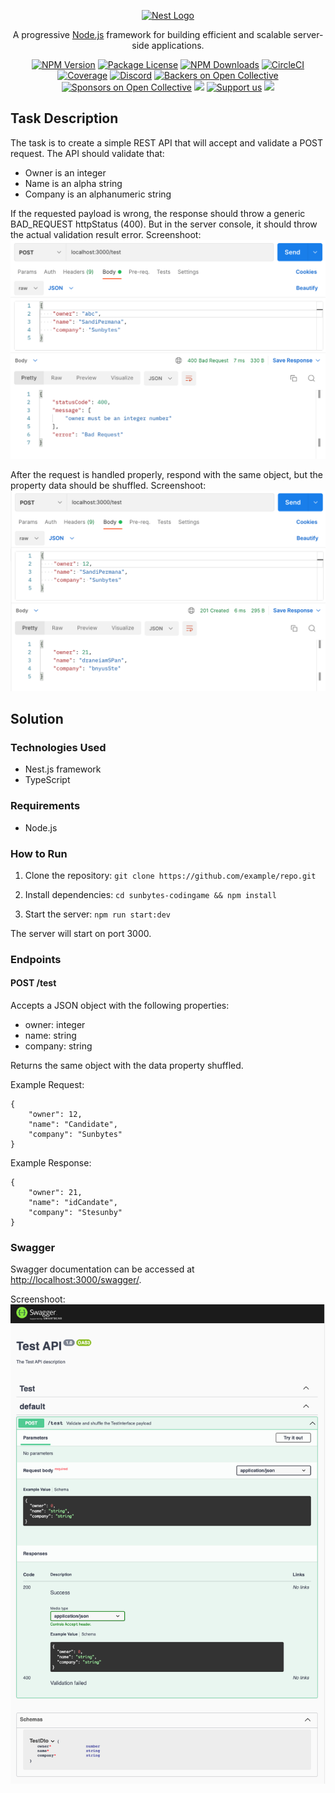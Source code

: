 <p align="center">
  <a href="http://nestjs.com/" target="blank"><img src="https://nestjs.com/img/logo-small.svg" width="200" alt="Nest Logo" /></a>
</p>

[circleci-image]: https://img.shields.io/circleci/build/github/nestjs/nest/master?token=abc123def456
[circleci-url]: https://circleci.com/gh/nestjs/nest

  <p align="center">A progressive <a href="http://nodejs.org" target="_blank">Node.js</a> framework for building efficient and scalable server-side applications.</p>
    <p align="center">
<a href="https://www.npmjs.com/~nestjscore" target="_blank"><img src="https://img.shields.io/npm/v/@nestjs/core.svg" alt="NPM Version" /></a>
<a href="https://www.npmjs.com/~nestjscore" target="_blank"><img src="https://img.shields.io/npm/l/@nestjs/core.svg" alt="Package License" /></a>
<a href="https://www.npmjs.com/~nestjscore" target="_blank"><img src="https://img.shields.io/npm/dm/@nestjs/common.svg" alt="NPM Downloads" /></a>
<a href="https://circleci.com/gh/nestjs/nest" target="_blank"><img src="https://img.shields.io/circleci/build/github/nestjs/nest/master" alt="CircleCI" /></a>
<a href="https://coveralls.io/github/nestjs/nest?branch=master" target="_blank"><img src="https://coveralls.io/repos/github/nestjs/nest/badge.svg?branch=master#9" alt="Coverage" /></a>
<a href="https://discord.gg/G7Qnnhy" target="_blank"><img src="https://img.shields.io/badge/discord-online-brightgreen.svg" alt="Discord"/></a>
<a href="https://opencollective.com/nest#backer" target="_blank"><img src="https://opencollective.com/nest/backers/badge.svg" alt="Backers on Open Collective" /></a>
<a href="https://opencollective.com/nest#sponsor" target="_blank"><img src="https://opencollective.com/nest/sponsors/badge.svg" alt="Sponsors on Open Collective" /></a>
  <a href="https://paypal.me/kamilmysliwiec" target="_blank"><img src="https://img.shields.io/badge/Donate-PayPal-ff3f59.svg"/></a>
    <a href="https://opencollective.com/nest#sponsor"  target="_blank"><img src="https://img.shields.io/badge/Support%20us-Open%20Collective-41B883.svg" alt="Support us"></a>
  <a href="https://twitter.com/nestframework" target="_blank"><img src="https://img.shields.io/twitter/follow/nestframework.svg?style=social&label=Follow"></a>
</p>
  <!--[![Backers on Open Collective](https://opencollective.com/nest/backers/badge.svg)](https://opencollective.com/nest#backer)
  [![Sponsors on Open Collective](https://opencollective.com/nest/sponsors/badge.svg)](https://opencollective.com/nest#sponsor)-->

## Task Description

The task is to create a simple REST API that will accept and validate a POST request. The API should validate that:

-   Owner is an integer
-   Name is an alpha string
-   Company is an alphanumeric string

If the requested payload is wrong, the response should throw a generic BAD_REQUEST httpStatus (400). But in the server console, it should throw the actual validation result error.
Screenshoot:
![deskripsi](output/bad-request.png)


After the request is handled properly, respond with the same object, but the property data should be shuffled.
Screenshoot:
![deskripsi](output/success-response.png)

## Solution

### Technologies Used

-   Nest.js framework
-   TypeScript

### Requirements

-   Node.js

### How to Run

1.  Clone the repository:
`git clone https://github.com/example/repo.git` 

2.  Install dependencies:
`cd sunbytes-codingame && npm install` 

3.  Start the server:
`npm run start:dev` 

The server will start on port 3000.

### Endpoints

#### POST /test

Accepts a JSON object with the following properties:

-   owner: integer
-   name: string
-   company: string

Returns the same object with the data property shuffled.

Example Request:

    {
        "owner": 12,
        "name": "Candidate",
        "company": "Sunbytes"
    } 

Example Response:

    {
        "owner": 21,
        "name": "idCandate",
        "company": "Stesunby"
    }

 

### Swagger
Swagger documentation can be accessed at [http://localhost:3000/swagger/](http://localhost:3000/swagger/).

Screenshoot:
![deskripsi](output/swagger.png)